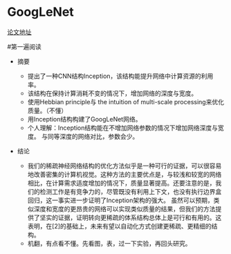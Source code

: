 # GoogLeNet

[论文地址](https://arxiv.org/pdf/1409.4842.pdf)

#第一遍阅读
* 摘要
  * 提出了一种CNN结构Inception，该结构能提升网络中计算资源的利用率。
  * 该结构在保持计算消耗不变的情况下，增加网络的深度与宽度。
  * 使用Hebbian principle与 the intuition of multi-scale
processing来优化质量。（不懂）
  * 用Inception结构构建了GoogLeNet网络。
  * 个人理解：Inception结构能在不增加网络参数的情况下增加网络深度与宽度。
    与同等深度的网络对比，参数会少。
    
* 结论
  * 我们的稀疏神经网络结构的优化方法似乎是一种可行的证据，可以很容易地改善密集的计算机视觉。这种方法的主要优点是，与较浅和较宽的网络相比，在计算需求适度增加的情况下，质量显著提高。还要注意的是，我们的检测工作是有竞争力的，尽管既没有利用上下文，也没有执行边界盒回归，这一事实进一步证明了Inception架构的强大。
虽然可以预期，类似深度和宽度的更昂贵的网络可以实现类似质量的结果，但我们的方法提供了坚实的证据，证明转向更稀疏的体系结构总体上是可行和有用的。这表明，在[2]的基础上，未来有望以自动化方式创建更稀疏、更精细的结构。
  * 机翻，有点看不懂。先看图，表，过一下实验，再回头研究。
  
